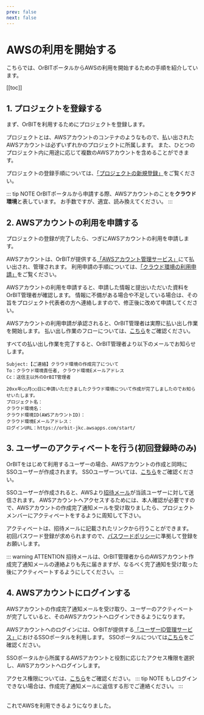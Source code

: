 ```yaml
---
prev: false
next: false
---
```


# AWSの利用を開始する
こちらでは、OrBITポータルからAWSの利用を開始するための手順を紹介しています。

[[toc]]

## 1. プロジェクトを登録する
まず、OrBITを利用するためにプロジェクトを登録します。

プロジェクトとは、AWSアカウントのコンテナのようなもので、払い出されたAWSアカウントは必ずいずれかのプロジェクトに所属します。
また、ひとつのプロジェクト内に用途に応じて複数のAWSアカウントを含めることができます。

<CaptionedImage src="project.png" caption="プロジェクトとクラウド環境の関係"/>

プロジェクトの登録手順については、[「プロジェクトの新規登録」](/request/manual/create-project.html)をご覧ください。

::: tip NOTE
OrBITポータルから申請する際、AWSアカウントのことを**クラウド環境**と表しています。
お手数ですが、適宜、読み換えてください。
:::

## 2. AWSアカウントの利用を申請する
プロジェクトの登録が完了したら、つぎにAWSアカウントの利用を申請します。

AWSアカウントは、OrBITが提供する[「AWSアカウント管理サービス」](/guide/aws/service/account-management.html)にて払い出され、管理されます。
利用申請の手順については、[「クラウド環境の利用申請」](/request/manual/create-account.html)をご覧ください。

AWSアカウントの利用を申請すると、申請した情報と提出いただいた資料をOrBIT管理者が確認します。
情報に不備がある場合や不足している場合は、その旨をプロジェクト代表者の方へ連絡しますので、修正後に改めて申請してください。

AWSアカウントの利用申請が承認されると、OrBIT管理者は実際に払い出し作業を開始します。
払い出し作業のフローについては、[こちら](/guide/aws/service/account-management.html#払い出しのフロー)をご確認ください。

すべての払い出し作業を完了すると、OrBIT管理者より以下のメールでお知らせします。
```
Subject:【ご連絡】クラウド環境の作成完了について
To：クラウド環境責任者, クラウド環境Eメールアドレス
Cc：送信主以外のOrBIT管理者

20xx年○○月○○日に申請いただきましたクラウド環境について作成が完了しましたのでお知らせいたします。
プロジェクト名：
クラウド環境名：
クラウド環境ID(AWSアカウントID)：
クラウド環境Eメールアドレス：
ログインURL：https://orbit-jkc.awsapps.com/start/
```

## 3. ユーザーのアクティベートを行う(初回登録時のみ)
OrBITをはじめて利用するユーザーの場合、AWSアカウントの作成と同時にSSOユーザーが作成されます。
SSOユーザーついては、[こちら](/guide/aws/service/id-management.html#用語定義)をご確認ください。

SSOユーザーが作成されると、AWSより[招待メール](/guide/aws/service/id-management.html#招待メール)が当該ユーザーに対して送信されます。
AWSアカウントへアクセスするためには、本人確認が必要ですので、AWSアカウントの作成完了通知メールを受け取りましたら、プロジェクトメンバーにアクティベートをするように周知して下さい。

アクティベートは、招待メールに記載されたリンクから行うことができます。
初回パスワード登録が求められますので、[パスワードポリシー](/guide/aws/service/id-management.html#パスワードポリシー)に準拠して登録をお願いします。

::: warning ATTENTION
招待メールは、OrBIT管理者からのAWSアカウント作成完了通知メールの連絡よりも先に届きますが、なるべく完了通知を受け取った後にアクティベートするようにしてください。
:::

## 4. AWSアカウントにログインする
AWSアカウントの作成完了通知メールを受け取り、ユーザーのアクティベートが完了していると、そのAWSアカウントへログインできるようになります。

AWSアカウントへのログインには、OrBITが提供する[「ユーザーID管理サービス」](/guide/aws/service/id-management.html)におけるSSOポータルを利用します。
SSOポータルについては[こちら](/guide/aws/service/id-management.html#ssoポータル)をご確認ください。

SSOポータルから所属するAWSアカウントと役割に応じたアクセス権限を選択し、AWSアカウントへログインします。

アクセス権限については、[こちら](/guide/aws/service/id-management.html#役割とアクセス権限のマッピング)をご確認ください。
::: tip NOTE
もしログインできない場合は、作成完了通知メールに返信する形でご連絡ください。
:::

<br>
これでAWSを利用できるようになりました。
<br>

<Footer />
